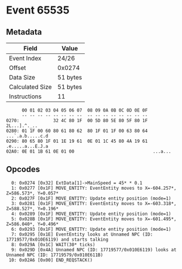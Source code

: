 # Event 65535

## Metadata

| Field           | Value    |
|-----------------|----------|
| Event Index     | 24/26    |
| Offset          | 0x0274   |
| Data Size       | 51 bytes |
| Calculated Size | 51 bytes |
| Instructions    | 11       |

```
      00 01 02 03 04 05 06 07  08 09 0A 0B 0C 0D 0E 0F
      -- -- -- -- -- -- -- --  -- -- -- -- -- -- -- --
0270:             32 4C 80 1F  00 5D 80 5E 80 5F 80 1F      2L...].^._..
0280: 01 1F 00 60 80 61 80 62  80 1F 01 1F 00 63 80 64  ...`.a.b.....c.d
0290: 80 65 80 1F 01 1E 19 61  0E 01 1C 45 80 4A 19 61  .e.....a...E.J.a
02A0: 0E 01 1B 61 0E 01 00                              ...a...         
```

## Opcodes

```
  0: 0x0274 [0x32] ExtData[1]->MainSpeed = 45* * 0.1
  1: 0x0277 [0x1F] MOVE_ENTITY: EventEntity moves to X=-604.257*, Z=586.573*, Y=0.057*
  2: 0x027F [0x1F] MOVE_ENTITY: Update entity position (mode=1)
  3: 0x0281 [0x1F] MOVE_ENTITY: EventEntity moves to X=-603.318*, Z=588.527*, Y=0.196*
  4: 0x0289 [0x1F] MOVE_ENTITY: Update entity position (mode=1)
  5: 0x028B [0x1F] MOVE_ENTITY: EventEntity moves to X=-601.495*, Z=586.040*, Y=0.496*
  6: 0x0293 [0x1F] MOVE_ENTITY: Update entity position (mode=1)
  7: 0x0295 [0x1E] EventEntity looks at Unnamed NPC (ID: 17719577/0x010E6119) and starts talking
  8: 0x029A [0x1C] WAIT(30* ticks)
  9: 0x029D [0x4A] Unnamed NPC (ID: 17719577/0x010E6119) looks at Unnamed NPC (ID: 17719579/0x010E611B)
 10: 0x02A6 [0x00] END_REQSTACK()
```

